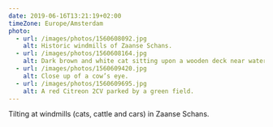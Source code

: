 ```yaml
---
date: 2019-06-16T13:21:19+02:00
timeZone: Europe/Amsterdam
photo:
  - url: /images/photos/1560608092.jpg
    alt: Historic windmills of Zaanse Schans.
  - url: /images/photos/1560608164.jpg
    alt: Dark brown and white cat sitting upon a wooden deck near water.
  - url: /images/photos/1560609420.jpg
    alt: Close up of a cow’s eye.
  - url: /images/photos/1560609695.jpg
    alt: A red Citreon 2CV parked by a green field.
---
```

Tilting at windmills (cats, cattle and cars) in Zaanse Schans.

